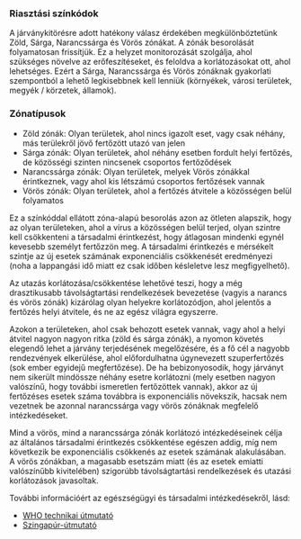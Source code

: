 ### Riasztási színkódok

A járványkitörésre adott hatékony válasz érdekében megkülönböztetünk Zöld, Sárga, Narancssárga és Vörös zónákat. A zónák besorolását folyamatosan frissítjük. Ez a helyzet monitorozását szolgálja, ahol szükséges növelve az erőfeszítéseket, és feloldva a korlátozásokat ott, ahol lehetséges. Ezért a Sárga, Narancssárga és Vörös zónáknak gyakorlati szempontból a lehető legkisebbnek kell lenniük (környékek, városi területek, megyék / körzetek, államok).

### Zónatípusok

- Zöld zónák: Olyan területek, ahol nincs igazolt eset, vagy csak néhány, más terülekről jövő fertőzött utazó van jelen
- Sárga zónák: Olyan területek, ahol néhány esetben fordult helyi fertőzés, de közösségi szinten nincsenek csoportos fertőződések
- Narancssárga zónák: Olyan területek, melyek Vörös zónákkal érintkeznek, vagy ahol kis létszámú csoportos fertőzések vannak
- Vörös zónák: Olyan területek, ahol a fertőzés átvitele a közösségen belül folyamatos

Ez a színkóddal ellátott zóna-alapú besorolás azon az ötleten alapszik, hogy az olyan területeken, ahol a vírus a közösségen belül terjed, olyan szintre kell csökkenteni a társadalmi érintkezést, hogy átlagosan mindenki egynél kevesebb személyt fertőzzön meg. A társadalmi érintkezés e mérsékelt szintje az új esetek számának exponenciális csökkenését eredményezi (noha a lappangási idő miatt ez csak időben késleletve lesz megfigyelhető).

Az utazás korlátozása/csökkentése lehetővé teszi, hogy a még drasztikusabb távolságtartási rendelkezések bevezetése (vagyis a narancs és vörös zónák) kizárólag olyan helyekre korlátozódjon, ahol jelentős a fertőzés helyi átvitele, és ne az egész világra egyszerre.

Azokon a területeken, ahol csak behozott esetek vannak, vagy ahol a helyi átvitel nagyon nagyon ritka (zöld és sárga zónák), a nyomon követés elegendő lehet a járvány terjedésének megelőzésére, és a fő cél a nagyobb rendezvények elkerülése, ahol előfordulhatna úgynevezett szuperfertőzés (sok ember egyidejű megfertőzése). De ha bebizonyosodik, hogy járványt nem sikerült mindössze néhány esetre korlátozni (mely esetben nagyon valószínű, hogy további ismeretlen fertőzöttek vannak), akkor az új fertőzéses esetek száma továbbra is exponenciális növekszik, hacsak nem vezetnek be azonnal narancssárga vagy vörös zónáknak megfelelő intézkedéseket.

Mind a vörös, mind a narancssárga zónák korlátozó intézkedéseinek célja az általános társadalmi érintkezés csökkentése egészen addig, míg nem következik be exponenciális csökkenés az esetek számának alakulásában. A vörös zónákban, a magasabb esetszám miatt (és az esetek emiatti valószínűbb kivitelében) szigorúbb távolságtartási rendelkezések és utazási korlátozások javasoltak.

További információért az egészségügyi és társadalmi intézkedésekről, lásd:

- [WHO technikai útmutató](https://www.who.int/emergencies/diseases/novel-coronavirus-2019/technical-guidance)
- [Szingapúr-útmutató](https://www.moh.gov.sg/covid-19)
